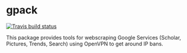 # gpack

<!-- badges: start -->
[![Travis build status](https://travis-ci.com/ahasverus/gpack.svg?branch=master)](https://travis-ci.com/ahasverus/gpack)
<!-- badges: end -->

This package provides tools for webscraping Google Services (Scholar, Pictures, Trends, Search) using OpenVPN to get around IP bans.
